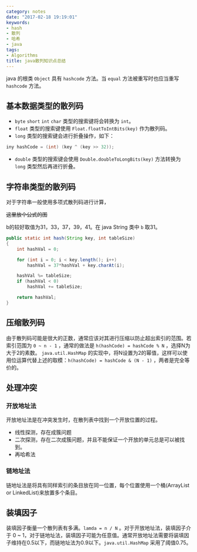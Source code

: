 ```yaml
---
category: notes
date: "2017-02-18 19:19:01"
keywords:
- hash
- 散列
- 哈希
- java
tags:
- Algorithms
title: java散列知识点总结
---
```


java 的根类 `Object` 具有 `hashcode` 方法。当 `equal` 方法被重写时也应当重写 `hashcode` 方法。

## 基本数据类型的散列码

* `byte` `short` `int` `char` 类型的搜索键将会转换为 `int`。
* `float` 类型的搜索键使用 `Float.floatToIntBits(key)` 作为散列码。
* `long` 类型的搜索键会进行折叠操作，如下：

```java
iny hashCode = (int) (key ^ (key >> 32));
```

* `double` 类型的搜索键会使用 `Double.doubleToLongBits(key)` 方法转换为 `long` 类型然后再进行折叠。

## 字符串类型的散列码

对于字符串一般使用多项式散列码进行计算，

~~这里放个公式的图~~

b的较好取值为31，33，37，39，41。在 java String 类中 `b` 取31。

```java
public static int hash(String key, int tableSize)
{
    int hashVal = 0;

    for (int i = 0; i < key.length(); i++)
        hashVal = 37*hashVal + key.charAt(i);

    hashVal %= tableSize;
    if (hashVal < 0)
        hashVal += tableSize;

    return hashVal;
}
```

## 压缩散列码

由于散列码可能是很大的正数，通常应该对其进行压缩以防止超出索引的范围。若索引范围为 `0 ~ n - 1` ，通常的做法是 `h(hashCode) = hashCode % N` ，选择N为大于2的素数。
`java.util.HashMap` 的实现中，将N设置为2的幂值，这样可以使用位运算代替上述的取模：`h(hashCode) = hashCode & (N - 1)` ，两者是完全等价的。

## 处理冲突

### 开放地址法

开放地址法是在冲突发生时，在散列表中找到一个开放位置的过程。

* 线性探测，存在成簇问题
* 二次探测，存在二次成簇问题，并且不能保证一个开放的单元总是可以被找到。
* 再哈希法

### 链地址法

链地址法是将具有同样索引的条目放在同一位置，每个位置使用一个桶(ArrayList or LinkedList)来放置多个条目。

## 装填因子

装填因子衡量一个散列表有多满。`lamda = n / N` 。对于开放地址法，装填因子介于 0 ~ 1，对于链地址法，装填因子可能为任意值。通常开放地址法需要将装填因子维持在0.5以下，而链地址法为0.9以下。`java.util.HashMap` 采用了阈值0.75。
